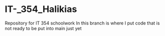 # IT-_354_Halikias
Repository for IT 354 schoolwork
In this branch is where I put code that is not ready to be put into main just yet
